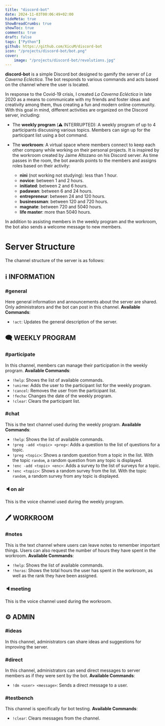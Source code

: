 ```yaml
---
title: "discord-bot"
date: 2024-11-03T00:06:49+02:00
hideMeta: true
ShowBreadCrumbs: true
showToc: true
comments: true
draft: false
tags: ["Python"]
github: https://github.com/XicuM/discord-bot
icon: "/projects/discord-bot/bot.png"
cover:
    image: "/projects/discord-bot/revolutions.jpg"
---
```


**discord-bot** is a simple Discord bot designed to gamify the server of *La Caverna Ecléctica*. The bot responds to various commands and acts based on the channel where the user is located.

In response to the Covid-19 crisis, I created *La Caverna Ecléctica* in late 2020 as a means to communicate with my friends and foster ideas and creativity among them, thus creating a fun and modern online community. With this goal in mind, different activities are organized on the Discord server, including:

- The **weekly program** (:warning: INTERRUPTED): A weekly program of up to 4 participants discussing various topics. Members can sign up for the participant list using a bot command.

- The **workroom**: A virtual space where members connect to keep each other company while working on their personal projects. It is inspired by the workroom created by Jaime Altozano on his Discord server. As time passes in the room, the bot awards points to the members and assigns roles based on their activity:
  - **nini** (not working not studying): less than 1 hour.
  - **novice**: between 1 and 2 hours.
  - **initiated**: between 2 and 6 hours.
  - **padawan**: between 6 and 24 hours.
  - **entrepreneur**: between 24 and 120 hours.
  - **businessman**: between 120 and 720 hours.
  - **magnate**: between 720 and 5040 hours.
  - **life master**: more than 5040 hours.

In addition to assisting members in the weekly program and the workroom, the bot also sends a welcome message to new members.

# Server Structure

The channel structure of the server is as follows:

## ℹ INFORMATION

### #general
Here general information and announcements about the server are shared. Only administrators and the bot can post in this channel.
**Available Commands**:
- `!act`: Updates the general description of the server.

## 🗨 WEEKLY PROGRAM

### #participate
In this channel, members can manage their participation in the weekly program.
**Available Commands**:
- `!help`: Shows the list of available commands.
- `!unirme`: Adds the user to the participant list for the weekly program.
- `!cancel`: Removes the user from the participant list.
- `!fecha`: Changes the date of the weekly program.
- `!clear`: Clears the participant list.

### #chat
This is the text channel used during the weekly program.
**Available Commands**:
- `!help`: Shows the list of available commands.
- `!preg -add <topic> <preg>`: Adds a question to the list of questions for a topic.
- `!preg <topic>`: Shows a random question from a topic in the list. With the topic `random`, a random question from any topic is displayed.
- `!enc -add <topic> <enc>`: Adds a survey to the list of surveys for a topic.
- `!enc <topic>`: Shows a random survey from the list. With the topic `random`, a random survey from any topic is displayed.

### 🔈on air
This is the voice channel used during the weekly program.

## 🖊 WORKROOM

### #notes
This is the text channel where users can leave notes to remember important things. Users can also request the number of hours they have spent in the workroom.
**Available Commands**:
- `!help`: Shows the list of available commands.
- `!horas`: Shows the total hours the user has spent in the workroom, as well as the rank they have been assigned.

### 🔈meeting
This is the voice channel used during the workroom.

## ⚙ ADMIN

### #ideas
In this channel, administrators can share ideas and suggestions for improving the server.

### #direct
In this channel, administrators can send direct messages to server members as if they were sent by the bot.
**Available Commands**:
- `!dm <user> <message>`: Sends a direct message to a user.

### #testbench
This channel is specifically for bot testing.
**Available Commands**:
- `!clear`: Clears messages from the channel.